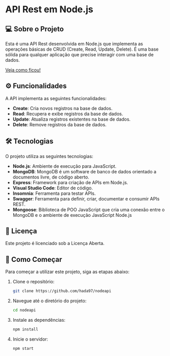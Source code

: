 # API Rest em Node.js

## 💻 Sobre o Projeto

Esta é uma API Rest desenvolvida em Node.js que implementa as operações básicas de CRUD (Create, Read, Update, Delete). É uma base sólida para qualquer aplicação que precise interagir com uma base de dados.

[Veja como ficou!]()

## ⚙️ Funcionalidades

A API implementa as seguintes funcionalidades:
- **Create**: Cria novos registros na base de dados.
- **Read**: Recupera e exibe registros da base de dados.
- **Update**: Atualiza registros existentes na base de dados.
- **Delete**: Remove registros da base de dados.

## 🛠 Tecnologias

O projeto utiliza as seguintes tecnologias:
- **Node.js**: Ambiente de execução para JavaScript.
- **MongoDB**: MongoDB é um software de banco de dados orientado a documentos livre, de código aberto.
- **Express**: Framework para criação de APIs em Node.js.
- **Visual Studio Code**: Editor de código.
- **Insomnia**: Ferramenta para testar APIs.
- **Swagger**: Ferramenta para definir, criar, documentar e consumir APIs REST.
- **Mongoose**: Biblioteca de POO JavaScript que cria uma conexão entre o MongoDB e o ambiente de execução JavaScript Node.js


## 📝 Licença

Este projeto é licenciado sob a Licença Aberta.

## 🚀 Como Começar

Para começar a utilizar este projeto, siga as etapas abaixo:

1. Clone o repositório:
    ```bash
    git clone https://github.com/hada97/nodeapi
    ```
2. Navegue até o diretório do projeto:
    ```bash
    cd nodeapi
    ```
3. Instale as dependências:
    ```bash
    npm install
    ```
4. Inicie o servidor:
    ```bash
    npm start
    ```